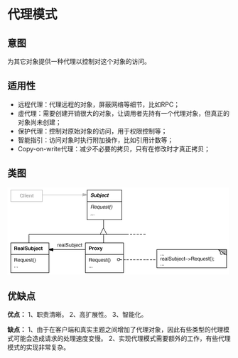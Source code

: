 # 代理模式

## 意图

为其它对象提供一种代理以控制对这个对象的访问。



## 适用性

- 远程代理：代理远程的对象，屏蔽网络等细节，比如RPC；
- 虚代理：需要创建开销很大的对象，让调用者先持有一个代理对象，但真正的对象尚未创建；
- 保护代理：控制对原始对象的访问，用于权限控制等；
- 智能指引：访问对象时执行附加操作，比如引用计数等；
- Copy-on-write代理：减少不必要的拷贝，只有在修改时才真正拷贝；

## 类图

![代理模式](.pics/proxy/proxy.png)

## 优缺点

**优点：** 1、职责清晰。 2、高扩展性。 3、智能化。

**缺点：** 1、由于在客户端和真实主题之间增加了代理对象，因此有些类型的代理模式可能会造成请求的处理速度变慢。 2、实现代理模式需要额外的工作，有些代理模式的实现非常复杂。